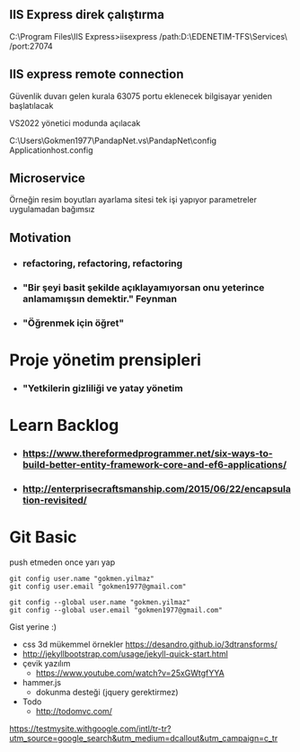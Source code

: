 ## IIS Express direk çalıştırma
  C:\Program Files\IIS Express>iisexpress /path:D:\EDENETIM-TFS\Services\ /port:27074
  
## IIS express remote connection

Güvenlik duvarı gelen kurala
63075 portu eklenecek
bilgisayar yeniden başlatılacak


VS2022 yönetici modunda açılacak

C:\Users\Gokmen1977\PandapNet\.vs\PandapNet\config 
Applicationhost.config 

 <site name="Pandap.Api" id="1">
        <application path="/" applicationPool="Pandap.Api AppPool">
          <virtualDirectory path="/" physicalPath="C:\Users\Gokmen1977\PandapNet\Pandap.Api" />
        </application>
        <bindings>
    	  <binding protocol="http" bindingInformation="*:63075:192.168.1.5" />
          <binding protocol="http" bindingInformation="*:63075:localhost" />
  	</bindings>
 </site>


## Microservice
Örneğin resim boyutları ayarlama sitesi
tek işi yapıyor parametreler uygulamadan bağımsız

##  Motivation
- ### refactoring, refactoring, refactoring 
- ### "Bir şeyi basit şekilde açıklayamıyorsan onu yeterince anlamamışsın demektir."  Feynman
- ### "Öğrenmek için öğret"

#  Proje yönetim prensipleri
- ### "Yetkilerin gizliliği ve yatay yönetim


# Learn Backlog
- ### https://www.thereformedprogrammer.net/six-ways-to-build-better-entity-framework-core-and-ef6-applications/
- ### http://enterprisecraftsmanship.com/2015/06/22/encapsulation-revisited/

# Git Basic

push etmeden once yarı yap
````
git config user.name "gokmen.yilmaz"
git config user.email "gokmen1977@gmail.com"
````
````
git config --global user.name "gokmen.yilmaz"
git config --global user.email "gokmen1977@gmail.com"
````

Gist yerine :)

* css 3d mükemmel örnekler https://desandro.github.io/3dtransforms/
* http://jekyllbootstrap.com/usage/jekyll-quick-start.html
* çevik yazılım
  * https://www.youtube.com/watch?v=25xGWtgfYYA
* hammer.js
  * dokunma desteği (jquery gerektirmez)
* Todo
  * http://todomvc.com/
  
 https://testmysite.withgoogle.com/intl/tr-tr?utm_source=google_search&utm_medium=dcallout&utm_campaign=c_tr 
 
  
